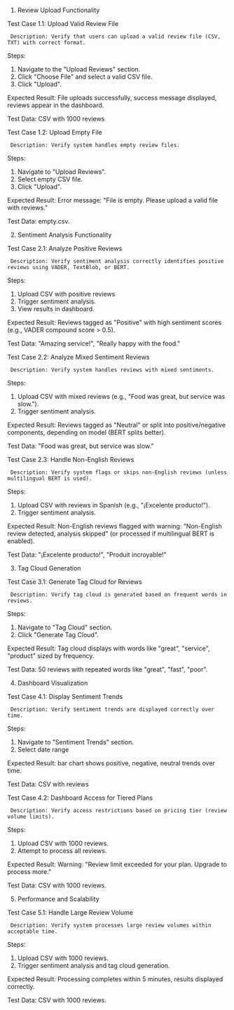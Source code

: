 1. Review Upload Functionality

Test Case 1.1: Upload Valid Review File

     Description: Verify that users can upload a valid review file (CSV, TXT) with correct format.

Steps:
   1. Navigate to the "Upload Reviews" section.
   2. Click "Choose File" and select a valid CSV file.
   3. Click "Upload".

Expected Result: File uploads successfully, success message displayed, reviews appear in the dashboard.

Test Data: CSV with 1000 reviews


Test Case 1.2: Upload Empty File

     Description: Verify system handles empty review files.

Steps:
   1. Navigate to "Upload Reviews".
   2. Select empty CSV file.
   3. Click "Upload".

Expected Result: Error message: "File is empty. Please upload a valid file with reviews."

Test Data: empty.csv.

2. Sentiment Analysis Functionality

Test Case 2.1: Analyze Positive Reviews

     Description: Verify sentiment analysis correctly identifies positive reviews using VADER, TextBlob, or BERT.

Steps:
   1. Upload CSV with positive reviews 
   2. Trigger sentiment analysis.
   3. View results in dashboard.

Expected Result: Reviews tagged as "Positive" with high sentiment scores (e.g., VADER compound score > 0.5).

Test Data: "Amazing service!", "Really happy with the food."

Test Case 2.2: Analyze Mixed Sentiment Reviews

     Description: Verify system handles reviews with mixed sentiments.

Steps:
   1. Upload CSV with mixed reviews (e.g., "Food was great, but service was slow.").
   2. Trigger sentiment analysis.

Expected Result: Reviews tagged as "Neutral" or split into positive/negative components, depending on model (BERT splits better).

Test Data: "Food was great, but service was slow."

Test Case 2.3: Handle Non-English Reviews

     Description: Verify system flags or skips non-English reviews (unless multilingual BERT is used).

Steps:
   1. Upload CSV with reviews in Spanish (e.g., "¡Excelente producto!").
   2. Trigger sentiment analysis.

Expected Result: Non-English reviews flagged with warning: "Non-English review detected, analysis skipped" (or processed if multilingual BERT is enabled).

Test Data: "¡Excelente producto!", "Produit incroyable!"

3. Tag Cloud Generation

Test Case 3.1: Generate Tag Cloud for Reviews

     Description: Verify tag cloud is generated based on frequent words in reviews.

Steps:
   1. Navigate to "Tag Cloud" section.
   2. Click "Generate Tag Cloud".

Expected Result: Tag cloud displays with words like "great", "service", "product" sized by frequency.

Test Data: 50 reviews with repeated words like "great", "fast", "poor".


4. Dashboard Visualization

Test Case 4.1: Display Sentiment Trends

     Description: Verify sentiment trends are displayed correctly over time.

Steps:
   1. Navigate to "Sentiment Trends" section.
   2. Select date range 

Expected Result: bar chart shows positive, negative, neutral trends over time.

Test Data: CSV with reviews 

Test Case 4.2: Dashboard Access for Tiered Plans

     Description: Verify access restrictions based on pricing tier (review volume limits).

Steps:
   1. Upload CSV with 1000 reviews.
   2. Attempt to process all reviews.

Expected Result: Warning: "Review limit exceeded for your plan. Upgrade to process more."

Test Data: CSV with 1000 reviews.

5. Performance and Scalability

Test Case 5.1: Handle Large Review Volume

     Description: Verify system processes large review volumes within acceptable time.

Steps:
   1. Upload CSV with 1000 reviews.
   2. Trigger sentiment analysis and tag cloud generation.

Expected Result: Processing completes within 5 minutes, results displayed correctly.

Test Data: CSV with 1000 reviews.

